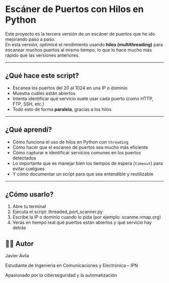 # Escáner de Puertos con Hilos en Python 

Este proyecto es la tercera versión de un escáner de puertos que he ido mejorando paso a paso.  
En esta versión, optimicé el rendimiento usando **hilos (multithreading)** para escanear muchos puertos al mismo tiempo, lo que lo hace mucho más rápido que las versiones anteriores.

---

## ¿Qué hace este script?

- Escanea los puertos del 20 al 1024 en una IP o dominio
- Muestra cuáles están abiertos
- Intenta identificar qué servicio suele usar cada puerto (como HTTP, FTP, SSH, etc.)
- Todo esto de forma **paralela**, gracias a los hilos

---

## ¿Qué aprendí?

- Cómo funciona el uso de hilos en Python con `threading`
- Cómo hacer que el escaneo de puertos sea mucho más eficiente
- Cómo capturar e identificar servicios comunes en los puertos detectados
- Lo importante que es manejar bien los tiempos de espera (`timeout`) para evitar cuelgues
- Y cómo documentar un script para que sea entendible y reutilizable

---

## ¿Cómo usarlo?

1. Abre tu terminal
2. Ejecuta el script: threaded_port_scanner.py
3. Escribe la IP o dominio cuando lo pida (por ejemplo: scanme.nmap.org)
4. Verás en tiempo real qué puertos están abiertos y qué servicio hay detrás

## 👨‍💻 Autor

Javier Ávila

Estudiante de Ingeniería en Comunicaciones y Electrónica – IPN

Apasionado por la ciberseguridad y la automatización
